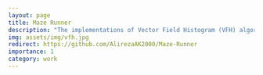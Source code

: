 ```yaml
---
layout: page
title: Maze Runner
description: "The implementations of Vector Field Histogram (VFH) algorithm with python and ROS in Gazebo simulator"
img: assets/img/vfh.jpg
redirect: https://github.com/AlirezaAK2000/Maze-Runner
importance: 1
category: work
---
```

